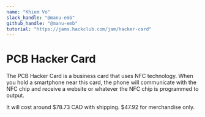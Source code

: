 ```yaml
---
name: "Khiem Vo"
slack_handle: "@manu-emb"
github_handle: "@manu-emb"
tutorial: "https://jams.hackclub.com/jam/hacker-card"
---
```


# PCB Hacker Card
<!-- Describe your board in 2-3 sentences. What are you making? What will it do? -->
The PCB Hacker Card is a business card that uses NFC technology. When you hold a smartphone near this card, the phone will communicate with the NFC chip and receive a website or whatever the NFC chip is programmed to output.
<!-- How much is it going to cost? -->
It will cost around $78.73 CAD with shipping. $47.92 for merchandise only.
<!-- Tell us a little bit about your design process. What were some challenges? What helped? ***Totally optional*** -->

